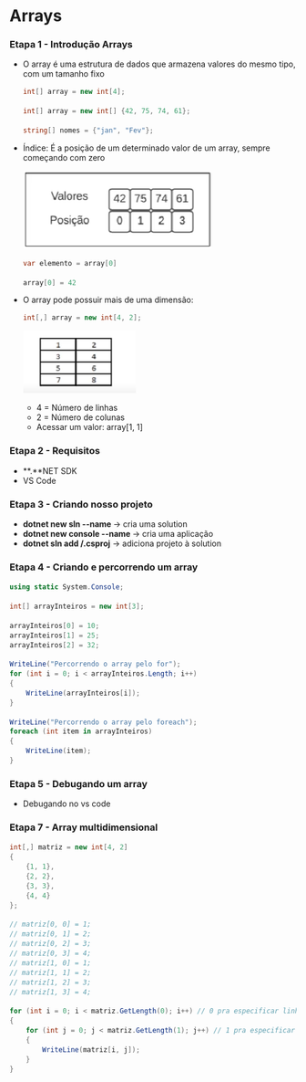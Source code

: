 # Arrays

### Etapa 1 - Introdução Arrays

- O array é uma estrutura de dados que armazena valores do mesmo tipo, com um tamanho fixo
    
    ```csharp
    int[] array = new int[4];
    
    int[] array = new int[] {42, 75, 74, 61};
    
    string[] nomes = {"jan", "Fev"};
    ```
    
- Índice: É a posição de um determinado valor de um array, sempre começando com zero
    
    ![Untitled](Arrays%2099c5edcaed034af38115038f600a26d7/Untitled.png)
    
    ```csharp
    var elemento = array[0] 
    
    array[0] = 42
    ```
    
- O array pode possuir mais de uma dimensão:
    
    ```csharp
    int[,] array = new int[4, 2];
    ```
    
    ![Untitled](Arrays%2099c5edcaed034af38115038f600a26d7/Untitled%201.png)
    
    - 4 = Número de linhas
    - 2 = Número de colunas
    - Acessar um valor: array[1, 1]
    

### Etapa 2 - Requisitos

- **.**NET SDK
- VS Code

### Etapa 3 - Criando nosso projeto

- **dotnet new sln --name <nome>** → cria uma solution
- **dotnet new console --name <nome>** → cria uma aplicação
- **dotnet sln add <nome>/<nome>.csproj** → adiciona projeto à solution

### Etapa 4 - Criando e percorrendo um array

```csharp
using static System.Console;

int[] arrayInteiros = new int[3];

arrayInteiros[0] = 10;
arrayInteiros[1] = 25;
arrayInteiros[2] = 32;

WriteLine("Percorrendo o array pelo for");
for (int i = 0; i < arrayInteiros.Length; i++)
{
    WriteLine(arrayInteiros[i]);
}

WriteLine("Percorrendo o array pelo foreach");
foreach (int item in arrayInteiros)
{
    WriteLine(item);
}
```

### Etapa 5 - Debugando um array

- Debugando no vs code

### Etapa 7 - Array multidimensional

```csharp
int[,] matriz = new int[4, 2]
{
    {1, 1},
    {2, 2},
    {3, 3},
    {4, 4}
};

// matriz[0, 0] = 1;
// matriz[0, 1] = 2;
// matriz[0, 2] = 3;
// matriz[0, 3] = 4;
// matriz[1, 0] = 1;
// matriz[1, 1] = 2;
// matriz[1, 2] = 3;
// matriz[1, 3] = 4;

for (int i = 0; i < matriz.GetLength(0); i++) // 0 pra especificar linha
{
    for (int j = 0; j < matriz.GetLength(1); j++) // 1 pra especificar coluna
    {
        WriteLine(matriz[i, j]);
    }
}
```